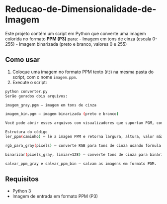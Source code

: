 # Reducao-de-Dimensionalidade-de-Imagem
Este projeto contém um script em Python que converte uma imagem colorida no formato **PPM (P3)** para:  - Imagem em tons de cinza (escala 0-255) - Imagem binarizada (preto e branco, valores 0 e 255)

## Como usar

1. Coloque uma imagem no formato PPM texto (`P3`) na mesma pasta do script, com o nome `imagem.ppm`.
2. Execute o script:

```bash
python converter.py
Serão gerados dois arquivos:

imagem_gray.pgm — imagem em tons de cinza

imagem_bin.pgm — imagem binarizada (preto e branco)

Você pode abrir esses arquivos com visualizadores que suportam PGM, como GIMP ou IrfanView.

Estrutura do código
ler_ppm(caminho) — lê a imagem PPM e retorna largura, altura, valor máximo e pixels RGB.

rgb_para_gray(pixels) — converte RGB para tons de cinza usando fórmula ponderada.

binarizar(pixels_gray, limiar=128) — converte tons de cinza para binário com threshold.

salvar_ppm_gray e salvar_ppm_bin — salvam as imagens em formato PGM.
```

## Requisitos
- Python 3 <br>
- Imagem de entrada em formato PPM (P3)
